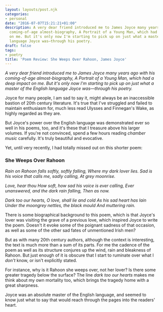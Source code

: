 ```yaml
---
layout: layouts/post.njk
categories:
- personal
date: "2016-07-07T15:21:21+01:00"
description: A very dear friend introduced me to James Joyce many years ago with his
  coming-of-age almost-biography, A Portrait of a Young Man, which had a deep impact
  on me. But it's only now I'm starting to pick up on just what a master of the English
  language Joyce was—through his poetry.
draft: false
tags:
- poetry
title: 'Poem Review: She Weeps Over Rahoon, James Joyce'
---
```


*A very dear friend introduced me to James Joyce many years ago with his coming-of-age almost-biography, A Portrait of a Young Man, which had a deep impact on me. But it's only now I'm starting to pick up on just what a master of the English language Joyce was—through his poetry.*

Joyce for many people, I am sad to say it, might always be an inaccessible bastion of 20th century literature. It's true that I've struggled and failed to maintain enthusiasm for, much less read Ulysses and Finnegan's Wake, as highly regarded as they are.

But Joyce's power over the English language was demonstrated ever so well in his poems, too, and it's these that I treasure above his larger volumes. If you're not convinced, spend a few hours reading _chamber music_ carefully. It's truly beautiful and evocative.

Yet, until very recently, I had totally missed out on this shorter poem:

### She Weeps Over Rahoon

_Rain on Rahoon falls softly, softly falling,_
_Where my dark lover lies._
_Sad is his voice that calls me, sadly calling,_
_At grey moonrise._

_Love, hear thou_
_How soft, how sad his voice is ever calling,_
_Ever unanswered, and the dark rain falling,_
_Then as now._

_Dark too our hearts, O love, shall lie and cold_
_As his sad heart has lain_
_Under the moongrey nettles, the black mould_
_And muttering rain._


There is some biographical background to this poem, which is that Joyce's lover was visiting the grave of a previous love, which inspired Joyce to write the poem. Doesn't it evoke some of the poignant sadness of that occasion, as well as some of the other sad fates of unmentioned Irish men?

But as with many 20th century authors, although the context is interesting, the text is much more than a sum of its parts. For me the cadence of the poem as well as its structure conjures up the wind, rain and bleakness of Rahoon. But just enough of it is obscure that I start to ruminate over what I _don't_ know, or isn't explicitly stated.

For instance, why is it Rahoon she weeps over, not her lover? Is there some greater tragedy below the surface? The line _dark too our hearts_ makes me think about my own mortality too, which brings the tragedy home with a great sharpness.

Joyce was an absolute master of the English language, and seemed to know just what to say that would  reach through the pages into the readers' heart.
